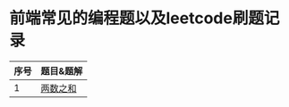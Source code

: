 # 前端常见的编程题以及leetcode刷题记录

| 序号 | 题目&题解                                                    |
| ---- | ------------------------------------------------------------ |
| 1    | [两数之和](./001-两数之和/README.md) |
